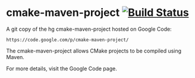# cmake-maven-project [![Build Status](https://travis-ci.org/ksclarke/cmake-maven-project.png?branch=master)](https://travis-ci.org/ksclarke/cmake-maven-project)

A git copy of the hg cmake-maven-project hosted on Google Code:

    https://code.google.com/p/cmake-maven-project/

The cmake-maven-project allows CMake projects to be compiled using Maven.

For more details, visit the Google Code page.
